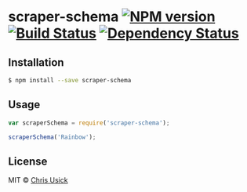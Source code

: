 # scraper-schema [![NPM version][npm-image]][npm-url] [![Build Status][travis-image]][travis-url] [![Dependency Status][daviddm-image]][daviddm-url]
> 

## Installation

```sh
$ npm install --save scraper-schema
```

## Usage

```js
var scraperSchema = require('scraper-schema');

scraperSchema('Rainbow');
```
## License

MIT © [Chris Usick]()


[npm-image]: https://badge.fury.io/js/scraper-schema.svg
[npm-url]: https://npmjs.org/package/scraper-schema
[travis-image]: https://travis-ci.org/chris.usick/scraper-schema.svg?branch=master
[travis-url]: https://travis-ci.org/chris.usick/scraper-schema
[daviddm-image]: https://david-dm.org/chris.usick/scraper-schema.svg?theme=shields.io
[daviddm-url]: https://david-dm.org/chris.usick/scraper-schema
